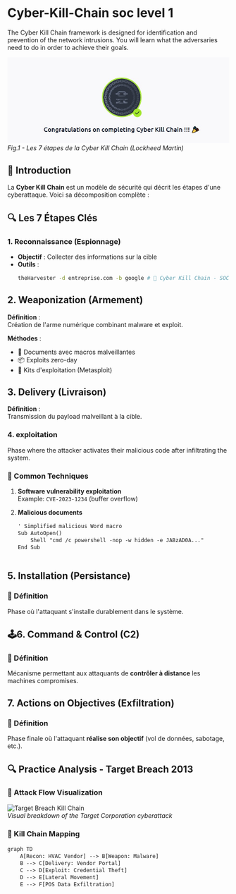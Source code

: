 # Cyber-Kill-Chain soc level 1 
The Cyber Kill Chain framework is designed for identification and prevention of the network intrusions. You will learn what the adversaries need to do in order to achieve their goals.
<!-- SCREENSHOT 1 - HEADER -->
![Schéma de la Cyber Kill Chain](soc1path.jpeg)  
*Fig.1 - Les 7 étapes de la Cyber Kill Chain (Lockheed Martin)*

## 📌 Introduction
La **Cyber Kill Chain** est un modèle de sécurité qui décrit les étapes d'une cyberattaque. Voici sa décomposition complète :

## 🔍 Les 7 Étapes Clés

### 1. Reconnaissance (Espionnage)
- **Objectif** : Collecter des informations sur la cible
- **Outils** : 
  ```bash
  theHarvester -d entreprise.com -b google # 🔗 Cyber Kill Chain - SOC Level 1 Path

## 2. Weaponization (Armement)
**Définition** :  
Création de l'arme numérique combinant malware et exploit.

**Méthodes** :
- 💾 Documents avec macros malveillantes
- 📦 Exploits zero-day
- 🧩 Kits d'exploitation (Metasploit)

## 3. Delivery (Livraison)
**Définition** :  
Transmission du payload malveillant à la cible.


### 4. exploitation
Phase where the attacker activates their malicious code after infiltrating the system.

### 🔧 Common Techniques  
1. **Software vulnerability exploitation**  
   Example: `CVE-2023-1234` (buffer overflow)

2. **Malicious documents**  
   ```vba
   ' Simplified malicious Word macro
   Sub AutoOpen()
       Shell "cmd /c powershell -nop -w hidden -e JABzAD0A..."
   End Sub

   
 ## 5. Installation (Persistance)

### 🎯 Définition
Phase où l'attaquant s'installe durablement dans le système.

## 🕹6. Command & Control (C2)

### 🔌 Définition
Mécanisme permettant aux attaquants de **contrôler à distance** les machines compromises.

## 7. Actions on Objectives (Exfiltration)

### 🎯 Définition
Phase finale où l'attaquant **réalise son objectif** (vol de données, sabotage, etc.).
## 🔍 Practice Analysis - Target Breach 2013

### 📸 Attack Flow Visualization
![Target Breach Kill Chain](task.jpeg)  
*Visual breakdown of the Target Corporation cyberattack*

### 🔗 Kill Chain Mapping
```mermaid
graph TD
    A[Recon: HVAC Vendor] --> B[Weapon: Malware]
    B --> C[Delivery: Vendor Portal]
    C --> D[Exploit: Credential Theft]
    D --> E[Lateral Movement]
    E --> F[POS Data Exfiltration]
